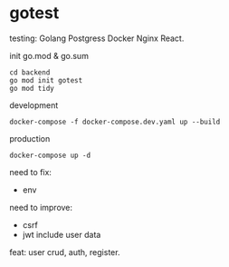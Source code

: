 # gotest

testing: Golang Postgress Docker Nginx React.

init go.mod & go.sum
```
cd backend
go mod init gotest
go mod tidy
```

development
```
docker-compose -f docker-compose.dev.yaml up --build
```

production
```
docker-compose up -d
```

need to fix:
- env

need to improve:
- csrf
- jwt include user data

feat: user crud, auth, register.